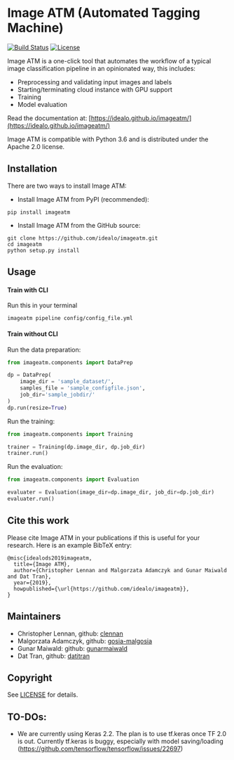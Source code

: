 # Image ATM (Automated Tagging Machine)

[![Build Status](https://travis-ci.org/idealo/imageatm.svg?branch=master)](https://travis-ci.org/idealo/imageatm)
[![License](https://img.shields.io/badge/License-Apache%202.0-orange.svg)](https://github.com/idealo/imageatm/blob/master/LICENSE)

Image ATM is a one-click tool that automates the workflow of a typical image classification pipeline in an opinionated way, this includes:

- Preprocessing and validating input images and labels
- Starting/terminating cloud instance with GPU support
- Training
- Model evaluation

Read the documentation at: [https://idealo.github.io/imageatm/](https://idealo.github.io/imageatm/)

Image ATM is compatible with Python 3.6 and is distributed under the Apache 2.0 license.

## Installation
There are two ways to install Image ATM:

* Install Image ATM from PyPI (recommended):
```
pip install imageatm
```

* Install Image ATM from the GitHub source:
```
git clone https://github.com/idealo/imageatm.git
cd imageatm
python setup.py install
```

## Usage

#### Train with CLI
Run this in your terminal
```
imageatm pipeline config/config_file.yml
```

#### Train without CLI
Run the data preparation:
``` python
from imageatm.components import DataPrep

dp = DataPrep(
    image_dir = 'sample_dataset/',
    samples_file = 'sample_configfile.json',
    job_dir='sample_jobdir/'
)
dp.run(resize=True)
```

Run the training:
``` python
from imageatm.components import Training

trainer = Training(dp.image_dir, dp.job_dir)
trainer.run()
```

Run the evaluation:
``` python
from imageatm.components import Evaluation

evaluater = Evaluation(image_dir=dp.image_dir, job_dir=dp.job_dir)
evaluater.run()
```

## Cite this work
Please cite Image ATM in your publications if this is useful for your research. Here is an example BibTeX entry:
```
@misc{idealods2019imageatm,
  title={Image ATM},
  author={Christopher Lennan and Malgorzata Adamczyk and Gunar Maiwald and Dat Tran},
  year={2019},
  howpublished={\url{https://github.com/idealo/imageatm}},
}
```

## Maintainers
* Christopher Lennan, github: [clennan](https://github.com/clennan)
* Malgorzata Adamczyk, github: [gosia-malgosia](https://github.com/gosia-malgosia)
* Gunar Maiwald: github: [gunarmaiwald](https://github.com/gunarmaiwald)
* Dat Tran, github: [datitran](https://github.com/datitran)

## Copyright

See [LICENSE](LICENSE) for details.

## TO-DOs:

- We are currently using Keras 2.2. The plan is to use tf.keras once TF 2.0 is out. Currently tf.keras is buggy,
  especially with model saving/loading (https://github.com/tensorflow/tensorflow/issues/22697)